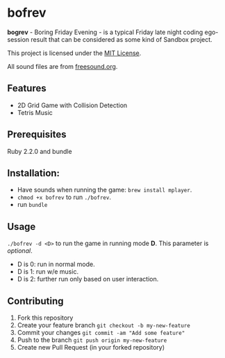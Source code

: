# bofrev
**bogrev** - Boring Friday Evening - is a typical Friday late night coding ego-session result that can be considered as some kind of Sandbox project.

This project is licensed under the [MIT License](https://github.com/simplay/bofrev/blob/master/LICENSE).

All sound files are from [freesound.org](www.freesound.org).

## Features

+ 2D Grid Game with Collision Detection
+ Tetris Music

## Prerequisites

Ruby 2.2.0 and bundle

## Installation:

+ Have sounds when running the game: `brew install mplayer`.
+ `chmod +x bofrev` to run `./bofrev`.
+ run `bundle`

## Usage
`./bofrev -d <D>` to run the game in running mode **D**. This parameter is _optional_.

+ D is 0: run in normal mode.
+ D is 1: run w/e music.
+ D is 2: further run only based on user interaction.

## Contributing
1. Fork this repository
2. Create your feature branch `git checkout -b my-new-feature`
3. Commit your changes `git commit -am "Add some feature"`
4. Push to the branch `git push origin my-new-feature`
5. Create new Pull Request (in your forked repository)
